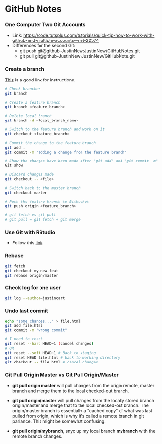 GitHub Notes
==========

### One Computer Two Git Accounts
  - Link: https://code.tutsplus.com/tutorials/quick-tip-how-to-work-with-github-and-multiple-accounts--net-22574
  - Differences for the second Git:
    - git push git@github-JustinNew:JustinNew/GitHubNotes.git
    - git pull git@github-JustinNew:JustinNew/GitHubNote.git

### Create a branch 

[This](https://confluence.atlassian.com/bitbucket/branching-a-repository-223217999.html) is a good link for instructions.

```sh
# Check branches
git branch

# Create a feature branch
git branch <feature_branch>

# Delete local branch
git branch -d <local_branch_name>

# Switch to the feature branch and work on it
git checkout <feature_branch>

# Commit the change to the feature branch
git add . 
git commit -m "adding a change from the feature branch"

# Show the changes have been made after "git add" and "git commit -m"  
Git show

# Discard changes made
git checkout -- <file>

# Switch back to the master branch
git checkout master

# Push the feature branch to Bitbucket
git push origin <feature_branch>

# git fetch vs git pull
# git pull = git fetch + git merge
```

### Use Git with RStudio

  - Follow this [link](https://jennybc.github.io/2014-05-12-ubc/ubc-r/session03_git.html).

### Rebase 

```sh
git fetch
git checkout my-new-feat
git rebase origin/master
```

### Check log for one user
```sh
git log --author=justincart
```

### Undo last commit
```sh
echo "some changes..." > file.html
git add file.html
git commit -m "wrong commit"

# I need to reset
git reset --hard HEAD~1 (cancel changes)
# OR
git reset --soft HEAD~1 # Back to staging
git reset HEAD file.html # back to working directory
git checkout -- file.html # cancel changes
```

### Git Pull Origin Master vs Git Pull Origin/Master

  - **git pull origin master** will pull changes from the origin remote, master branch and merge them to the local checked-out branch.

  - **git pull origin/master** will pull changes from the locally stored branch origin/master and merge that to the local checked-out branch. The origin/master branch is essentially a "cached copy" of what was last pulled from origin, which is why it's called a remote branch in git parlance. This might be somewhat confusing.

  - **git pull origin/mybranch**, snyc up my local branch **mybranch** with the remote branch changes.
